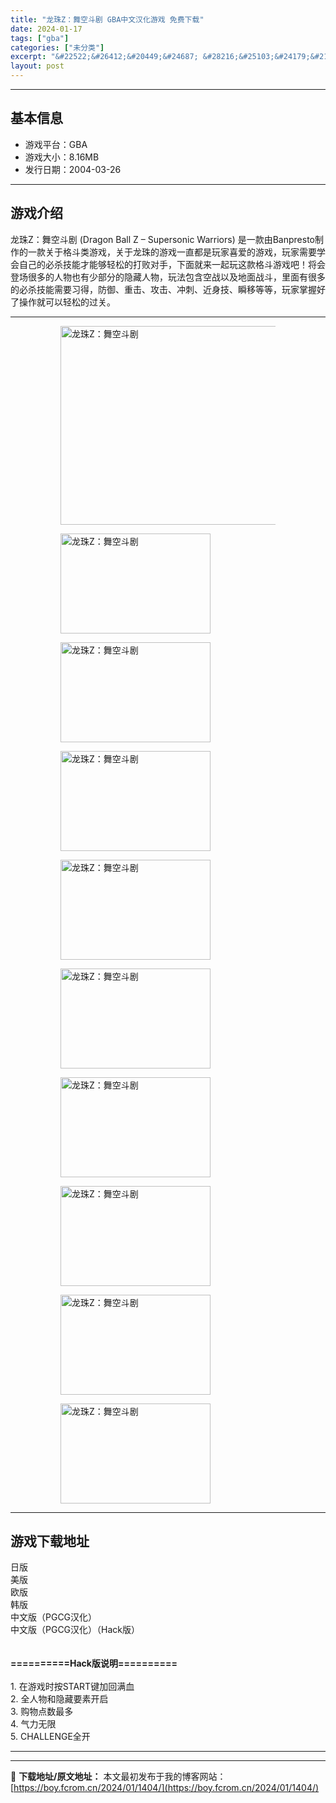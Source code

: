 ```yaml
---
title: "龙珠Z：舞空斗剧 GBA中文汉化游戏 免费下载"
date: 2024-01-17
tags: ["gba"]
categories: ["未分类"]
excerpt: "&#22522;&#26412;&#20449;&#24687; &#28216;&#25103;&#24179;&#21488;&#65306;GBA &#28216;&#25103;&#22823;&#23567;&#65306;8.16MB &#21457;&#34892;&#26085;&amp;#&hellip;"
layout: post
---
```


 <hr><h2>&#22522;&#26412;&#20449;&#24687;</h2> <ul><li>&#28216;&#25103;&#24179;&#21488;&#65306;GBA</li> <li>&#28216;&#25103;&#22823;&#23567;&#65306;8.16MB</li> <li>&#21457;&#34892;&#26085;&#26399;&#65306;2004-03-26</li> </ul><hr><h2>&#28216;&#25103;&#20171;&#32461;</h2> <p>&#40857;&#29664;Z&#65306;&#33310;&#31354;&#26007;&#21095; (Dragon Ball Z &ndash; Supersonic Warriors) &#26159;&#19968;&#27454;&#30001;Banpresto&#21046;&#20316;&#30340;&#19968;&#27454;&#20851;&#20110;&#26684;&#26007;&#31867;&#28216;&#25103;&#65292;&#20851;&#20110;&#40857;&#29664;&#30340;&#28216;&#25103;&#19968;&#30452;&#37117;&#26159;&#29609;&#23478;&#21916;&#29233;&#30340;&#28216;&#25103;&#65292;&#29609;&#23478;&#38656;&#35201;&#23398;&#20250;&#33258;&#24049;&#30340;&#24517;&#26432;&#25216;&#33021;&#25165;&#33021;&#22815;&#36731;&#26494;&#30340;&#25171;&#36133;&#23545;&#25163;&#65292;&#19979;&#38754;&#23601;&#26469;&#19968;&#36215;&#29609;&#36825;&#27454;&#26684;&#26007;&#28216;&#25103;&#21543;&#65281;&#23558;&#20250;&#30331;&#22330;&#24456;&#22810;&#30340;&#20154;&#29289;&#20063;&#26377;&#23569;&#37096;&#20998;&#30340;&#38544;&#34255;&#20154;&#29289;&#65292;&#29609;&#27861;&#21253;&#21547;&#31354;&#25112;&#20197;&#21450;&#22320;&#38754;&#25112;&#26007;&#65292;&#37324;&#38754;&#26377;&#24456;&#22810;&#30340;&#24517;&#26432;&#25216;&#33021;&#38656;&#35201;&#20064;&#24471;&#65292;&#38450;&#24481;&#12289;&#37325;&#20987;&#12289;&#25915;&#20987;&#12289;&#20914;&#21050;&#12289;&#36817;&#36523;&#25216;&#12289;&#30636;&#31227;&#31561;&#31561;&#65292;&#29609;&#23478;&#25484;&#25569;&#22909;&#20102;&#25805;&#20316;&#23601;&#21487;&#20197;&#36731;&#26494;&#30340;&#36807;&#20851;&#12290;</p> <hr><figure><figure><img loading="lazy" decoding="async" width="500" height="318" data-id="4198" src="https://boy.fcrom.cn/wp-content/uploads/2024/01/20240116_65a63740651d5.jpg" title="&#40857;&#29664;Z&#65306;&#33310;&#31354;&#26007;&#21095;-&#23553;&#38754;" alt="龙珠Z：舞空斗剧"></figure><figure><img loading="lazy" decoding="async" width="240" height="160" data-id="4094" src="https://boy.fcrom.cn/wp-content/uploads/2024/01/20240116_65a637408c5fd.png" title="&#40857;&#29664;Z&#65306;&#33310;&#31354;&#26007;&#21095;-1" alt="龙珠Z：舞空斗剧"></figure><figure><img loading="lazy" decoding="async" width="240" height="160" data-id="4095" src="https://boy.fcrom.cn/wp-content/uploads/2024/01/20240116_65a63740aeec7.png" title="&#40857;&#29664;Z&#65306;&#33310;&#31354;&#26007;&#21095;-2" alt="龙珠Z：舞空斗剧"></figure><figure><img loading="lazy" decoding="async" width="240" height="160" data-id="4096" src="https://boy.fcrom.cn/wp-content/uploads/2024/01/20240116_65a63740d2db3.png" title="&#40857;&#29664;Z&#65306;&#33310;&#31354;&#26007;&#21095;-3" alt="龙珠Z：舞空斗剧"></figure><figure><img loading="lazy" decoding="async" width="240" height="160" data-id="4097" src="https://boy.fcrom.cn/wp-content/uploads/2024/01/20240116_65a63741044bc.png" title="&#40857;&#29664;Z&#65306;&#33310;&#31354;&#26007;&#21095;-4" alt="龙珠Z：舞空斗剧"></figure><figure><img loading="lazy" decoding="async" width="240" height="160" data-id="4098" src="https://boy.fcrom.cn/wp-content/uploads/2024/01/20240116_65a63741283df.png" title="&#40857;&#29664;Z&#65306;&#33310;&#31354;&#26007;&#21095;-5" alt="龙珠Z：舞空斗剧"></figure><figure><img loading="lazy" decoding="async" width="240" height="160" data-id="4099" src="https://boy.fcrom.cn/wp-content/uploads/2024/01/20240116_65a637414ce7d.png" title="&#40857;&#29664;Z&#65306;&#33310;&#31354;&#26007;&#21095;" alt="龙珠Z：舞空斗剧"></figure><figure><img loading="lazy" decoding="async" width="240" height="160" data-id="4100" src="https://boy.fcrom.cn/wp-content/uploads/2024/01/20240116_65a6374174ad1.png" title="&#40857;&#29664;Z&#65306;&#33310;&#31354;&#26007;&#21095;" alt="龙珠Z：舞空斗剧"></figure><figure><img loading="lazy" decoding="async" width="240" height="160" data-id="4101" src="https://boy.fcrom.cn/wp-content/uploads/2024/01/20240116_65a63741994bf.png" title="&#40857;&#29664;Z&#65306;&#33310;&#31354;&#26007;&#21095;" alt="龙珠Z：舞空斗剧"></figure><figure><img loading="lazy" decoding="async" width="240" height="160" data-id="4092" src="https://boy.fcrom.cn/wp-content/uploads/2024/01/20240116_65a63741c5d9d.png" title="&#40857;&#29664;Z&#65306;&#33310;&#31354;&#26007;&#21095;" alt="龙珠Z：舞空斗剧"></figure></figure><hr><h2>&#28216;&#25103;&#19979;&#36733;&#22320;&#22336;</h2> <div><div> <div> <span></span><span>&#26085;&#29256;</span></div> <div> <span></span><span>&#32654;&#29256;</span></div> <div> <span></span><span>&#27431;&#29256;</span></div> <div> <span></span><span>&#38889;&#29256;</span></div> <div> <span></span><span>&#20013;&#25991;&#29256;&#65288;PGCG&#27721;&#21270;&#65289;</span></div> <div> <span></span><span>&#20013;&#25991;&#29256;&#65288;PGCG&#27721;&#21270;&#65289;&#65288;Hack&#29256;&#65289;</span></div> </div></div> <div style="height:20px" aria-hidden="true"></div> <p><strong>==========Hack&#29256;&#35828;&#26126;==========</strong><br><br>1. &#22312;&#28216;&#25103;&#26102;&#25353;START&#38190;&#21152;&#22238;&#28385;&#34880;<br>2. &#20840;&#20154;&#29289;&#21644;&#38544;&#34255;&#35201;&#32032;&#24320;&#21551;<br>3. &#36141;&#29289;&#28857;&#25968;&#26368;&#22810;<br>4. &#27668;&#21147;&#26080;&#38480;<br>5. CHALLENGE&#20840;&#24320;</p> <hr>

---
📖 **下载地址/原文地址：** 本文最初发布于我的博客网站：[https://boy.fcrom.cn/2024/01/1404/](https://boy.fcrom.cn/2024/01/1404/)

